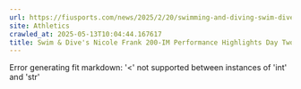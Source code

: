 ```yaml
---
url: https://fiusports.com/news/2025/2/20/swimming-and-diving-swim-dives-nicole-frank-highlights-day-two-of-aac-championship.aspx
site: Athletics
crawled_at: 2025-05-13T10:04:44.167617
title: Swim & Dive's Nicole Frank 200-IM Performance Highlights Day Two of AAC Championship - FIU Athletics
---
```


Error generating fit markdown: '<' not supported between instances of 'int' and 'str'